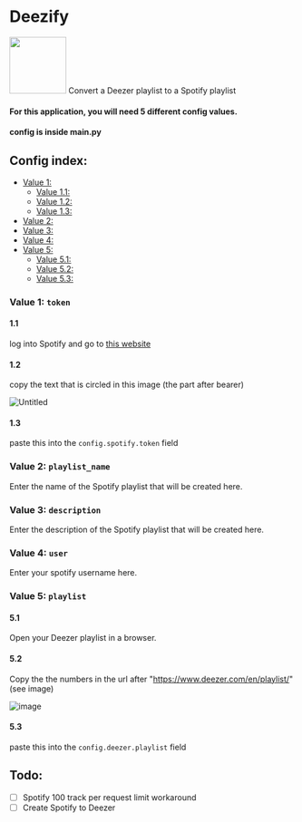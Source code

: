 # Deezify

<img src="https://user-images.githubusercontent.com/48888771/184544075-e004e4c6-aaf4-4c10-9e64-2eb464dcbb77.png" data-canonical-src="https://user-images.githubusercontent.com/48888771/184544075-e004e4c6-aaf4-4c10-9e64-2eb464dcbb77.png" width="100" height="100" />
 Convert a Deezer playlist to a Spotify playlist



#### For this application, you will need 5 different config values.
#### config is inside main.py

## Config index:
- [Value 1:](https://github.com/PiggyAwesome/Deezify/#value-1-token)
     - [Value 1.1:](https://github.com/PiggyAwesome/Deezify/#11)
     - [Value 1.2:](https://github.com/PiggyAwesome/Deezify/#12)
     - [Value 1.3:](https://github.com/PiggyAwesome/Deezify/#13)
- [Value 2:](https://github.com/PiggyAwesome/Deezify/#value-2-playlist_name)
- [Value 3:](https://github.com/PiggyAwesome/Deezify/#value-3-description)
- [Value 4:](https://github.com/PiggyAwesome/Deezify/#value-4-user)
- [Value 5:](https://github.com/PiggyAwesome/Deezify/#value-5-playlist)
     - [Value 5.1:](https://github.com/PiggyAwesome/Deezify/#51)
     - [Value 5.2:](https://github.com/PiggyAwesome/Deezify/#52)
     - [Value 5.3:](https://github.com/PiggyAwesome/Deezify/#53)

### Value 1: `token`
#### 1.1
log into Spotify and go to [this website](https://developer.spotify.com/console/get-current-user/)
 
#### 1.2
copy the text that is circled in this image (the part after bearer)

 ![Untitled](https://user-images.githubusercontent.com/48888771/184538134-06a057e2-34b1-41a6-b4cd-1ddd348786d2.png)
#### 1.3
paste this into the `config.spotify.token` field


### Value 2: `playlist_name`
Enter the name of the Spotify playlist that will be created here.

### Value 3: `description`
Enter the description of the Spotify playlist that will be created here.

### Value 4: `user`
Enter your spotify username here.

### Value 5: `playlist`
#### 5.1
Open your Deezer playlist in a browser.

#### 5.2
Copy the the numbers in the url after "https://www.deezer.com/en/playlist/" (see image)

![image](https://user-images.githubusercontent.com/48888771/184541616-d3ab5099-3c9c-4960-98a3-a9255c3b347c.png)

#### 5.3
paste this into the `config.deezer.playlist` field

## Todo:
- [ ] Spotify 100 track per request limit workaround
- [ ] Create Spotify to Deezer
